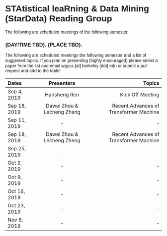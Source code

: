 # <span style="margin: 0px; padding: 0px; border: 0px; font-weight: inherit; font-style: inherit; font-family: Arial; vertical-align: baseline;">STAtistical leaRning & Data Mining (StarData) Reading Group</span> 


<span style="margin: 0px; padding: 0px; border: 0px; font-weight: inherit; font-style: inherit; font-family: Arial; vertical-align: baseline; line-height: 1.2em;">The following are scheduled meetings of the following semester. </span>


### <span style="margin: 0px; padding: 0px; border: 0px; font-weight: inherit; font-style: inherit; font-family: Arial; vertical-align: baseline;">{DAY/TIME TBD}. {PLACE TBD}.</span>


<span style="margin: 0px; padding: 0px; border: 0px; font-weight: inherit; font-style: inherit; font-family: Arial; vertical-align: baseline; line-height: 1.2em;">The following are scheduled meetings the following semester and a list of suggested topics. If you plan on presenting (highly encouraged) please select a paper from the list and email wguss [at] berkeley [dot] edu or submit a pull request and add to the table!</span>


| Dates | Presenters | Topics | 
| :---         |     :---:      |          ---: |
| Sep 4, 2019  | Hansheng Ren | Kick Off Meeting|
| Sep 18, 2019 |Dawei Zhou & Lecheng Zheng | Recent Advances of Transformer Machine|
| Sep 11, 2019   | -   | -    |
| Sep 18, 2019 |Dawei Zhou & Lecheng Zheng | Recent Advances of Transformer Machine|
| Sep 25, 2019   | -    | -    |
| Oct 2, 2019   | -    | -    |
| Oct 9, 2019   | -    | -    |
| Oct 16, 2019   | -    | -    |
| Oct 23, 2019   | -    | -    |
| Nov 6, 2019   | -    | -    |
